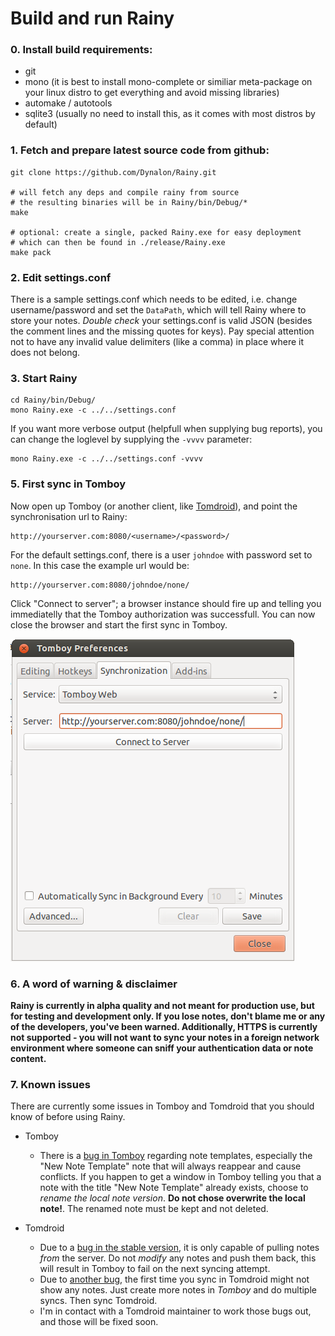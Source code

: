 Build and run Rainy
===================

### 0. Install build requirements:
  * git
  * mono (it is best to install mono-complete or similiar meta-package on your linux distro to get everything and avoid missing libraries)
  * automake / autotools
  * sqlite3 (usually no need to install this, as it comes with most distros by default)

### 1. Fetch and prepare latest source code from github:

	git clone https://github.com/Dynalon/Rainy.git

	# will fetch any deps and compile rainy from source
	# the resulting binaries will be in Rainy/bin/Debug/*
	make

	# optional: create a single, packed Rainy.exe for easy deployment
	# which can then be found in ./release/Rainy.exe
	make pack


### 2. Edit settings.conf

There is a sample settings.conf which needs to be edited, i.e. change username/password and set the `DataPath`, which will tell Rainy where to store your notes. _Double check_ your settings.conf is valid JSON (besides the comment lines and the missing quotes for keys). Pay special attention not to have any invalid value delimiters (like a comma) in place where it does not belong.

### 3. Start Rainy

	cd Rainy/bin/Debug/
	mono Rainy.exe -c ../../settings.conf

If you want more verbose output (helpfull when supplying bug reports), you can change the loglevel by supplying the `-vvvv` parameter:

	mono Rainy.exe -c ../../settings.conf -vvvv

### 5. First sync in Tomboy

Now open up Tomboy (or another client, like [Tomdroid][tomdroid]), and point the synchronisation url to Rainy:

	http://yourserver.com:8080/<username>/<password>/

For the default settings.conf, there is a user `johndoe` with password set to `none`. In this case the example url would be:

	http://yourserver.com:8080/johndoe/none/

Click "Connect to server"; a browser instance should fire up and telling you immediatelly that the Tomboy authorization was successfull. You can now close the browser and start the first sync in Tomboy.

![](tomboy-url.png "Sample configuration in Tomboy")

### 6. A word of warning & disclaimer

**Rainy is currently in alpha quality and not meant for production use, but for testing and development only. If you lose notes, don't blame me or any of the developers, you've been warned. Additionally, HTTPS is currently not supported - you will not want to sync your notes in a foreign network environment where someone can sniff your authentication data or note content.**

### 7. Known issues

There are currently some issues in Tomboy and Tomdroid that you should know of before using Rainy.

* Tomboy
  * There is a [bug in Tomboy][tomboy-bug-1] regarding note templates, especially the "New Note Template" note that will always reappear and cause conflicts. If you happen to get a window in Tomboy telling you that a note with the title "New Note Template" already exists, choose to *rename the local note version*. **Do not chose overwrite the local note!**. The renamed note must be kept and not deleted.

* Tomdroid
  * Due to a [bug in the stable version][tomdroid-bug-1], it is only capable of pulling notes *from* the server. Do not *modify* any notes and push them back, this will result in Tomboy to fail on the next syncing attempt.
  * Due to [another bug][tomdroid-bug-2], the first time you sync in Tomdroid might not show any notes. Just create more notes in *Tomboy* and do multiple syncs. Then sync Tomdroid.
  * I'm in contact with a Tomdroid maintainer to work those bugs out, and those will be fixed soon.


  [tomdroid]: https://launchpad.net/tomdroid
  [tomboy-bug-1]: https://bugzilla.gnome.org/show_bug.cgi?id=665679
  [tomdroid-bug-1]: https://bugs.launchpad.net/tomdroid/+bug/1074602
  [tomdroid-bug-2]: https://bugs.launchpad.net/tomdroid/+bug/1074676
